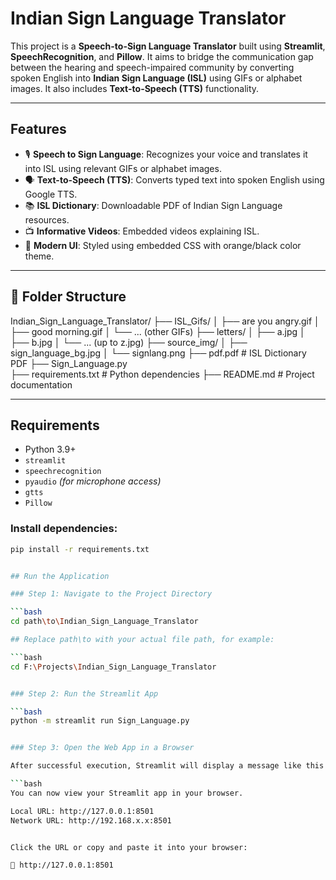 #  Indian Sign Language Translator 

This project is a **Speech-to-Sign Language Translator** built using **Streamlit**, **SpeechRecognition**, and **Pillow**. It aims to bridge the communication gap between the hearing and speech-impaired community by converting spoken English into **Indian Sign Language (ISL)** using GIFs or alphabet images. It also includes **Text-to-Speech (TTS)** functionality.

---

## Features

- 🎙️ **Speech to Sign Language**: Recognizes your voice and translates it into ISL using relevant GIFs or alphabet images.
- 🗣️ **Text-to-Speech (TTS)**: Converts typed text into spoken English using Google TTS.
- 📚 **ISL Dictionary**: Downloadable PDF of Indian Sign Language resources.
- 📺 **Informative Videos**: Embedded videos explaining ISL.
- 🎨 **Modern UI**: Styled using embedded CSS with orange/black color theme.

---

## 📂 Folder Structure

Indian_Sign_Language_Translator/
├── ISL_Gifs/
│   ├── are you angry.gif
│   ├── good morning.gif
│   └── ... (other GIFs)
├── letters/
│   ├── a.jpg
│   ├── b.jpg
│   └── ... (up to z.jpg)
├── source_img/
│   ├── sign_language_bg.jpg
│   └── signlang.png
├── pdf.pdf                     # ISL Dictionary PDF
├── Sign_Language.py               
├── requirements.txt            # Python dependencies
├── README.md                   # Project documentation

---

## Requirements

- Python 3.9+
- `streamlit`
- `speechrecognition`
- `pyaudio` *(for microphone access)*
- `gtts`
- `Pillow`

### Install dependencies:
```bash
pip install -r requirements.txt


## Run the Application

### Step 1: Navigate to the Project Directory

```bash
cd path\to\Indian_Sign_Language_Translator

## Replace path\to with your actual file path, for example:

```bash
cd F:\Projects\Indian_Sign_Language_Translator


### Step 2: Run the Streamlit App

```bash
python -m streamlit run Sign_Language.py


### Step 3: Open the Web App in a Browser

After successful execution, Streamlit will display a message like this in your terminal:

```bash
You can now view your Streamlit app in your browser.

Local URL: http://127.0.0.1:8501
Network URL: http://192.168.x.x:8501


Click the URL or copy and paste it into your browser:

🔗 http://127.0.0.1:8501
